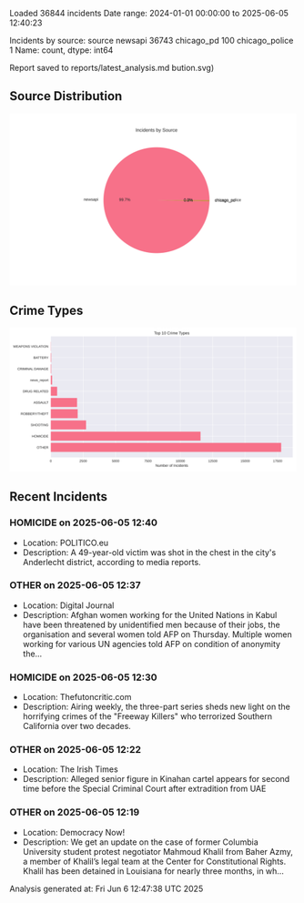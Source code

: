 
Loaded 36844 incidents
Date range: 2024-01-01 00:00:00 to 2025-06-05 12:40:23

Incidents by source:
source
newsapi           36743
chicago_pd          100
chicago_police        1
Name: count, dtype: int64

Report saved to reports/latest_analysis.md
bution.svg)

## Source Distribution
![Source Distribution](images/source_distribution.svg)

## Crime Types
![Crime Types](images/crime_types.svg)

## Recent Incidents

### HOMICIDE on 2025-06-05 12:40
- Location: POLITICO.eu
- Description: A 49-year-old victim was shot in the chest in the city's Anderlecht district, according to media reports.


### OTHER on 2025-06-05 12:37
- Location: Digital Journal
- Description: Afghan women working for the United Nations in Kabul have been threatened by unidentified men because of their jobs, the organisation and several women told AFP on Thursday. Multiple women working for various UN agencies told AFP on condition of anonymity the…


### HOMICIDE on 2025-06-05 12:30
- Location: Thefutoncritic.com
- Description: Airing weekly, the three-part series sheds new light on the horrifying crimes of the "Freeway Killers" who terrorized Southern California over two decades.


### OTHER on 2025-06-05 12:22
- Location: The Irish Times
- Description: Alleged senior figure in Kinahan cartel appears for second time before the Special Criminal Court after   extradition from UAE


### OTHER on 2025-06-05 12:19
- Location: Democracy Now!
- Description: We get an update on the case of former Columbia University student protest negotiator Mahmoud Khalil from Baher Azmy, a member of Khalil’s legal team at the Center for Constitutional Rights. Khalil has been detained in Louisiana for nearly three months, in wh…

Analysis generated at: Fri Jun  6 12:47:38 UTC 2025
